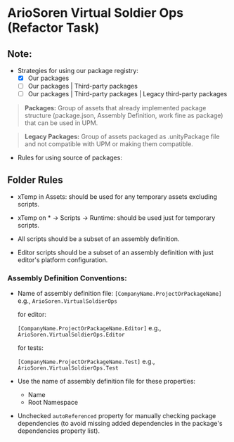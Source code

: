 
# ArioSoren Virtual Soldier Ops (Refactor Task)

## Note:

- Strategies for using our package registry:
  -[x] Our packages
  -[ ] Our packages | Third-party packages
  -[ ] Our packages | Third-party packages | Legacy third-party packages

> **Packages:** Group of assets that already implemented package structure (package.json, Assembly Definition, work fine as package) that can be used in UPM.

> **Legacy Packages:** Group of assets packaged as .unityPackage file and not compatible with UPM or making them compatible.

- Rules for using source of packages:

## Folder Rules
- xTemp in Assets: should be used for any temporary assets excluding scripts.
- xTemp on * -> Scripts -> Runtime: should be used just for temporary scripts.

- All scripts should be a subset of an assembly definition.
- Editor scripts should be a subset of an assembly definition with just editor's platform configuration.

### Assembly Definition Conventions:
- Name of assembly definition file:
  `[CompanyName.ProjectOrPackageName]` e.g., `ArioSoren.VirtualSoldierOps`
  
  for editor:

  `[CompanyName.ProjectOrPackageName.Editor]` e.g., `ArioSoren.VirtualSoldierOps.Editor`

  for tests:
  
  `[CompanyName.ProjectOrPackageName.Test]` e.g., `ArioSoren.VirtualSoldierOps.Test`

- Use the name of assembly definition file for these properties:
  - Name
  - Root Namespace
  
- Unchecked `autoReferenced` property for manually checking package dependencies (to avoid missing added dependencies in the package's dependencies property list).


